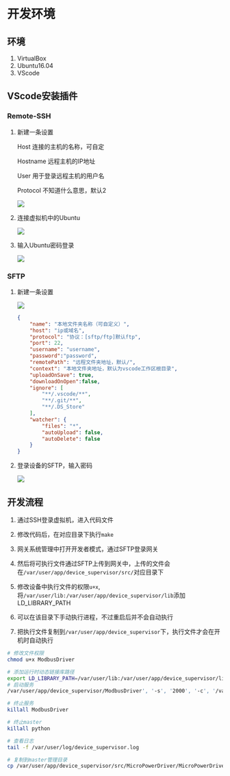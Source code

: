 # 开发环境

## 环境

1. VirtualBox
2. Ubuntu16.04
3. VScode

## VScode安装插件

### Remote-SSH

1. 新建一条设置
   
   Host 连接的主机的名称，可自定
   
   Hostname 远程主机的IP地址
   
   User 用于登录远程主机的用户名
   
   Protocol 不知道什么意思，默认2
   
   ![](C:\Users\ta\AppData\Roaming\marktext\images\9c6d7d4f5da0a76671001302cc181f4fd534c5c6.png)

2. 连接虚拟机中的Ubuntu
   
   ![](C:\Users\ta\AppData\Roaming\marktext\images\4988560fb2fbd7a848691f90b211a48e78926178.png)

3. 输入Ubuntu密码登录
   
   ![](C:\Users\ta\AppData\Roaming\marktext\images\2023-01-18-17-50-27-image.png)

### SFTP

1. 新建一条设置
   
   ![](C:\Users\ta\AppData\Roaming\marktext\images\2023-01-18-17-56-11-image.png)
   
   ```json
   {
       "name": "本地文件夹名称（可自定义）",
       "host": "ip或域名",
       "protocol": "协议：[sftp/ftp]默认ftp",
       "port": 22,
       "username": "username",
       "password":"password",
       "remotePath": "远程文件夹地址，默认/",
       "context": "本地文件夹地址，默认为vscode工作区根目录",
       "uploadOnSave": true,
       "downloadOnOpen":false,
       "ignore": [
           "**/.vscode/**",
           "**/.git/**",
           "**/.DS_Store"
       ],
       "watcher": {
           "files": "*",
           "autoUpload": false,
           "autoDelete": false
       }
   }
   ```

2. 登录设备的SFTP，输入密码
   
   ![](C:\Users\ta\AppData\Roaming\marktext\images\2023-01-18-18-11-22-image.png)

## 开发流程

1. 通过SSH登录虚拟机，进入代码文件

2. 修改代码后，在对应目录下执行`make`

3. 网关系统管理中打开开发者模式，通过SFTP登录网关

4. 然后将可执行文件通过SFTP上传到网关中，上传的文件会在`/var/user/app/device_supervisor/src/`对应目录下

5. 修改设备中执行文件的权限`u+x`,将`/var/user/lib:/var/user/app/device_supervisor/lib`添加LD_LIBRARY_PATH

6. 可以在该目录下手动执行进程，不过重启后并不会自动执行

7. 把执行文件复制到`/var/user/app/device_supervisor`下，执行文件才会在开机时自动执行

```bash
# 修改文件权限
chmod u+x ModbusDriver

# 添加运行时动态链接库路径
export LD_LIBRARY_PATH=/var/user/lib:/var/user/app/device_supervisor/lib:$LD_LIBRARY_PATH                                                  
# 启动服务
/var/user/app/device_supervisor/ModbusDriver', '-s', '2000', '-c', '/var/run/python/cfg/device_supervisor/test00-0.conf

# 终止服务
killall ModbusDriver

# 终止master
killall python

# 查看日志
tail -f /var/user/log/device_supervisor.log

# 复制到master管理目录
cp /var/user/app/device_supervisor/src/MicroPowerDriver/MicroPowerDriver /var/user/app/device_supervisor/
```
